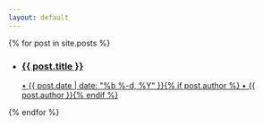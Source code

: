 ```yaml
---
layout: default
---
```


{% for post in site.posts %}
<ul>
    <li><a href="{{ post.url | relative_url }}"><h3>{{ post.title }}</h3> • <time datetime="{{ post.date | date_to_xmlschema }}" itemprop="datePublished">{{ post.date | date: "%b %-d, %Y" }}</time>{% if post.author %} • <span itemprop="author" itemscope itemtype="http://schema.org/Person"><span itemprop="name">{{ post.author }}</span></span>{% endif %}</a>
    </li>
</ul>
{% endfor %}
